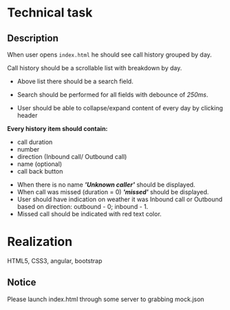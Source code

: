# Technical task
## Description
When user opens `index.html` he should see call history grouped by day.

Call history should be a scrollable list with breakdown by day.
 + Above list there should be a search field. 
 + Search should be performed for all fields with debounce of *250ms*.

 + User should be able to collapse/expand content of every day by clicking header

**Every history item should contain:**
* call duration
* number
* direction (Inbound call/ Outbound call)
* name (optional)
* call back button

 + When there is no name *__'Unknown caller'__* should be displayed.  
 + When call was missed (duration = 0) *__'missed'__* should be displayed.
 + User should have indication on weather it was Inbound call or Outbound based on direction: outbound - 0; inbound - 1.  
 + Missed call should be indicated with red text color.

# Realization

HTML5, CSS3, angular, bootstrap 

## Notice

Please launch index.html through some server to grabbing mock.json
